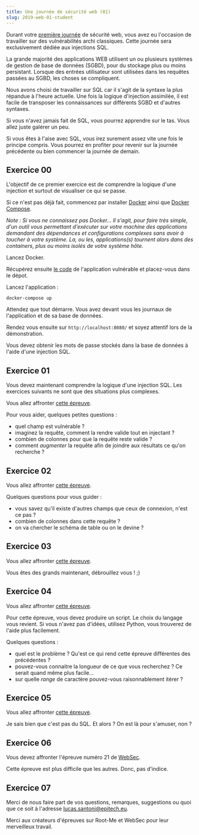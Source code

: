 ```yaml
---
title: Une journée de sécurité web (01)
slug: 2019-web-01-student
---
```


Durant votre [première journée](/2019-web-00-student) de
sécurité web, vous avez eu l'occasion de travailler sur des vulnérabilités
archi classiques. Cette journée sera exclusivement dédiée aux injections SQL.

La grande majorité des applications WEB utilisent un ou plusieurs systèmes de
gestion de base de données (SGBD), pour du stockage plus ou moins persistant.
Lorsque des entrées utilisateur sont utilisées dans les requêtes passées au
SGBD, les choses se compliquent.

Nous avons choisi de travailler sur SQL car il s'agit de la syntaxe la plus
répandue à l'heure actuelle. Une fois la logique d'injection assimilée,
il est facile de transposer les connaissances sur différents SGBD et
d'autres syntaxes.

Si vous n'avez jamais fait de SQL, vous pourrez apprendre sur le tas. Vous
allez juste galérer un peu.

Si vous êtes à l'aise avec SQL, vous irez surement assez vite une fois le
principe compris. Vous pourrez en profiter pour revenir sur la journée
précédente ou bien commencer la journée de demain.


## Exercice 00

L'objectif de ce premier exercice est de comprendre la logique d'une injection
et surtout de visualiser ce qui se passe.

Si ce n'est pas déjà fait, commencez par installer [Docker](https://www.docker.com/)
ainsi que [Docker Compose](https://docs.docker.com/compose/).

*Note : Si vous ne connaissez pas Docker... Il s'agit, pour faire très simple,
d'un outil vous permettant d'exécuter sur votre machine des applications
demandant des dépendances et configurations complexes sans avoir à toucher
à votre système. La, ou les, applications(s) tournent alors dans des
containers, plus ou moins isolés de votre système hôte.*

Lancez Docker.

Récupérez ensuite [le code](https://github.com/Geospace/sqli-platform) de
l'application vulnérable et placez-vous dans le dépot.

Lancez l'application :

```
docker-compose up
```

Attendez que tout démarre. Vous avez devant vous les journaux de l'application
et de sa base de données.

Rendez vous ensuite sur `http://localhost:8080/` et soyez attentif lors de la
démonstration.

Vous devez obtenir les mots de passe stockés dans la base de données à l'aide
d'une injection SQL.


## Exercice 01

Vous devez maintenant comprendre la logique d'une injection SQL. Les exercices
suivants ne sont que des situations plus complexes.

Vous allez affronter [cette épreuve](https://www.root-me.org/fr/Challenges/Web-Serveur/SQL-injection-authentification).

Pour vous aider, quelques petites questions :

* quel champ est vulnérable ?
* imaginez la requête, comment la rendre valide tout en injectant ?
* combien de colonnes pour que la requête reste valide ?
* comment *augmenter* la requête afin de joindre aux résultats ce qu'on
  recherche ?


## Exercice 02

Vous allez affronter [cette épreuve](https://www.root-me.org/fr/Challenges/Web-Serveur/SQL-injection-string).

Quelques questions pour vous guider :

* vous savez qu'il existe d'autres champs que ceux de connexion, n'est ce pas ?
* combien de colonnes dans cette requête ?
* on va chercher le schéma de table ou on le devine ?


## Exercice 03

Vous allez affronter [cette épreuve](https://www.root-me.org/fr/Challenges/Web-Serveur/SQL-injection-numerique).

Vous êtes des grands maintenant, débrouillez vous ! ;)


## Exercice 04

Vous allez affronter [cette épreuve](https://www.root-me.org/fr/Challenges/Web-Serveur/SQL-injection-en-aveugle).

Pour cette épreuve, vous devez produire un script. Le choix du langage vous
revient. Si vous n'avez pas d'idées, utilisez Python, vous trouverez de l'aide
plus facilement.

Quelques questions :

* quel est le problème ? Qu'est ce qui rend cette épreuve différentes des
  précédentes ?
* pouvez-vous connaitre la longueur de ce que vous recherchez ? Ce serait
  quand même plus facile...
* sur quelle *range* de caractère pouvez-vous raisonnablement itérer ?


## Exercice 05

Vous allez affronter [cette épreuve](https://www.root-me.org/fr/Challenges/Web-Serveur/LDAP-injection-authentification).

Je sais bien que c'est pas du SQL. Et alors ? On est là pour s'amuser, non ?


## Exercice 06

Vous devez affronter l'épreuve numéro 21 de [WebSec](https://websec.fr/).

Cette épreuve est plus difficile que les autres. Donc, pas d'indice.


## Exercice 07

Merci de nous faire part de vos questions, remarques, suggestions ou quoi que
ce soit à l'adresse <lucas.santoni@epitech.eu>.

Merci aux créateurs d'épreuves sur Root-Me et WebSec pour leur merveilleux
travail.
